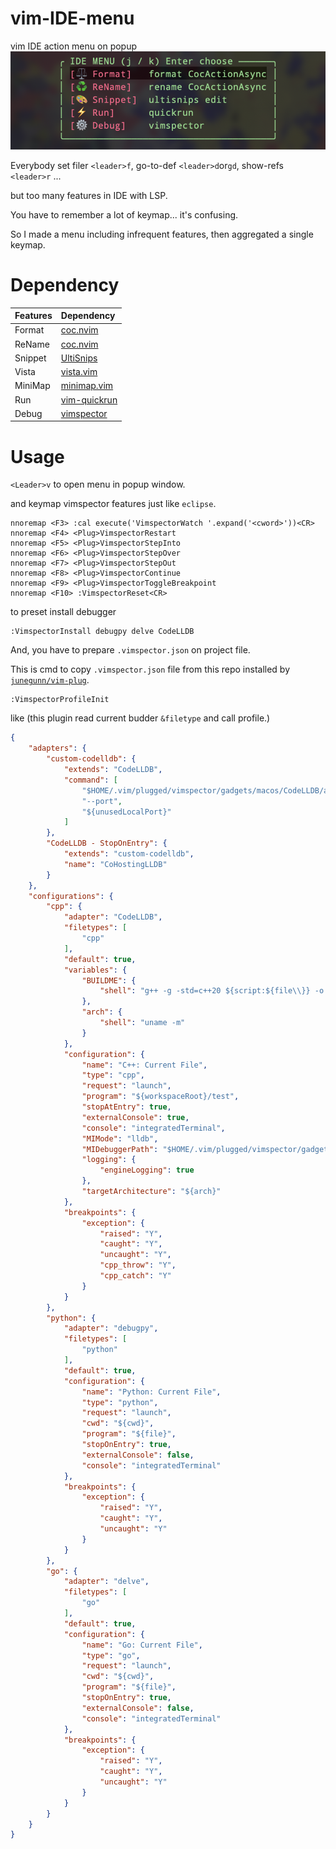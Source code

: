 # vim-IDE-menu
vim IDE action menu on popup
![demo](./id_menu.png)

Everybody set filer `<leader>f`, go-to-def `<leader>d`or`gd`, show-refs `<leader>r` ...

but too many features in IDE with LSP.

You have to remember a lot of keymap... it's confusing.

So I made a menu including infrequent features, then aggregated a single keymap.

# Dependency
|Features|Dependency|
|:----|:-------|
|Format|[coc.nvim](https://github.com/neoclide/coc.nvim)|
|ReName|[coc.nvim](https://github.com/neoclide/coc.nvim)|
|Snippet|[UltiSnips](https://github.com/SirVer/ultisnips)|
|Vista|[vista.vim](https://github.com/liuchengxu/vista.vim)|
|MiniMap|[minimap.vim](https://github.com/wfxr/minimap.vim)|
|Run|[vim-quickrun](https://github.com/thinca/vim-quickrun)|
|Debug|[vimspector](https://github.com/puremourning/vimspector)|

# Usage
`<Leader>v` to open menu in popup window.

and keymap vimspector features just like `eclipse`.
```vim
nnoremap <F3> :cal execute('VimspectorWatch '.expand('<cword>'))<CR>
nnoremap <F4> <Plug>VimspectorRestart
nnoremap <F5> <Plug>VimspectorStepInto
nnoremap <F6> <Plug>VimspectorStepOver
nnoremap <F7> <Plug>VimspectorStepOut
nnoremap <F8> <Plug>VimspectorContinue
nnoremap <F9> <Plug>VimspectorToggleBreakpoint
nnoremap <F10> :VimspectorReset<CR>
```

to preset install debugger
```vim
:VimspectorInstall debugpy delve CodeLLDB
```

And, you have to prepare `.vimspector.json` on project file.

This is cmd to copy `.vimspector.json` file from this repo installed by [`junegunn/vim-plug`](https://github.com/junegunn/vim-plug).
```vim
:VimspectorProfileInit
```

like (this plugin read current budder `&filetype` and call profile.)
```json
{
    "adapters": {
        "custom-codelldb": {
            "extends": "CodeLLDB",
            "command": [
                "$HOME/.vim/plugged/vimspector/gadgets/macos/CodeLLDB/adapte/codelldb",
                "--port",
                "${unusedLocalPort}"
            ]
        },
        "CodeLLDB - StopOnEntry": {
            "extends": "custom-codelldb",
            "name": "CoHostingLLDB"
        }
    },
    "configurations": {
        "cpp": {
            "adapter": "CodeLLDB",
            "filetypes": [
                "cpp"
            ],
            "default": true,
            "variables": {
                "BUILDME": {
                    "shell": "g++ -g -std=c++20 ${script:${file\\}} -o ${workspaceRoot}/test"
                },
                "arch": {
                    "shell": "uname -m"
                }
            },
            "configuration": {
                "name": "C++: Current File",
                "type": "cpp",
                "request": "launch",
                "program": "${workspaceRoot}/test",
                "stopAtEntry": true,
                "externalConsole": true,
                "console": "integratedTerminal",
                "MIMode": "lldb",
                "MIDebuggerPath": "$HOME/.vim/plugged/vimspector/gadgets/macos/vscode-cpptools/debugAdapters/lldb-mi/bin/lldb-mi",
                "logging": {
                    "engineLogging": true
                },
                "targetArchitecture": "${arch}"
            },
            "breakpoints": {
                "exception": {
                    "raised": "Y",
                    "caught": "Y",
                    "uncaught": "Y",
                    "cpp_throw": "Y",
                    "cpp_catch": "Y"
                }
            }
        },
        "python": {
            "adapter": "debugpy",
            "filetypes": [
                "python"
            ],
            "default": true,
            "configuration": {
                "name": "Python: Current File",
                "type": "python",
                "request": "launch",
                "cwd": "${cwd}",
                "program": "${file}",
                "stopOnEntry": true,
                "externalConsole": false,
                "console": "integratedTerminal"
            },
            "breakpoints": {
                "exception": {
                    "raised": "Y",
                    "caught": "Y",
                    "uncaught": "Y"
                }
            }
        },
        "go": {
            "adapter": "delve",
            "filetypes": [
                "go"
            ],
            "default": true,
            "configuration": {
                "name": "Go: Current File",
                "type": "go",
                "request": "launch",
                "cwd": "${cwd}",
                "program": "${file}",
                "stopOnEntry": true,
                "externalConsole": false,
                "console": "integratedTerminal"
            },
            "breakpoints": {
                "exception": {
                    "raised": "Y",
                    "caught": "Y",
                    "uncaught": "Y"
                }
            }
        }
    }
}
```
